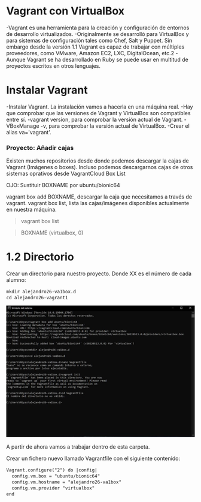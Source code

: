 # Vagrant con VirtualBox

-Vagrant es una herramienta para la creación y configuración de entornos de desarrollo virtualizados.
-Originalmente se desarrolló para VirtualBox y para sistemas de configuración tales como Chef, Salt y Puppet. Sin embargo desde la versión 1.1 Vagrant es capaz de trabajar con múltiples proveedores, como VMware, Amazon EC2, LXC, DigitalOcean, etc.2
-Aunque Vagrant se ha desarrollado en Ruby se puede usar en multitud de proyectos escritos en otros lenguajes.

# Instalar Vagrant

-Instalar Vagrant. La instalación vamos a hacerla en una máquina real.
-Hay que comprobar que las versiones de Vagrant y VirtualBox son compatibles entre sí.
-vagrant version, para comprobar la versión actual de Vagrant.
-VBoxManage -v, para comprobar la versión actual de VirtualBox.
-Crear el alias va='vagrant'.

### Proyecto: Añadir cajas

Existen muchos repositorios desde donde podemos descargar la cajas de Vagrant (Imágenes o boxes). Incluso podemos descargarnos cajas de otros sistemas oprativos desde VagrantCloud Box List

OJO: Sustituir BOXNAME por ubuntu/bionic64

vagrant box add BOXNAME, descargar la caja que necesitamos a través de vagrant.
vagrant box list, lista las cajas/imágenes disponibles actualmente en nuestra máquina.

> vagrant box list

> BOXNAME (virtualbox, 0)

# 1.2 Directorio

Crear un directorio para nuestro proyecto. Donde XX es el número de cada alumno:

~~~
mkdir alejandro26-va1box.d
cd alejandro26-vagrant1
~~~

![alt text](https://github.com/AbyssC1/idp2122-alejandro/blob/main/Imagenes/T6%20P2/Mediana/1%20Configuracion%20vagrant%20maquina%20real%20(Mediana).jpg)

A partir de ahora vamos a trabajar dentro de esta carpeta.

Crear un fichero nuevo llamado Vagrantfile con el siguiente contenido:

~~~
Vagrant.configure("2") do |config|
  config.vm.box = "ubuntu/bionic64"
  config.vm.hostname = "alejandro26-va1box"
  config.vm.provider "virtualbox"
end
~~~
